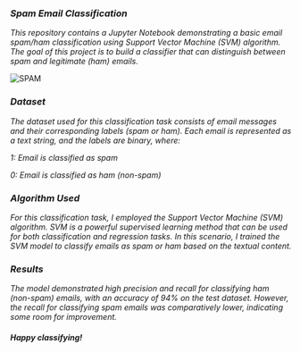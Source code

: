 ### ***Spam Email Classification***

*This repository contains a Jupyter Notebook demonstrating a basic email spam/ham classification using Support Vector Machine (SVM) algorithm. The goal of this project is to build a classifier that can distinguish between spam and legitimate (ham) emails.*

![SPAM](https://github.com/jeyasri-senthil/Spam-Email-Classification/assets/108861190/2dd1bb04-ecd1-444c-b190-6d8adfd8de24)

### ***Dataset***

*The dataset used for this classification task consists of email messages and their corresponding labels (spam or ham). Each email is represented as a text string, and the labels are binary, where:*

*1: Email is classified as spam*

*0: Email is classified as ham (non-spam)*

### ***Algorithm Used***

*For this classification task, I employed the Support Vector Machine (SVM) algorithm. SVM is a powerful supervised learning method that can be used for both classification and regression tasks. In this scenario, I trained the SVM model to classify emails as spam or ham based on the textual content.*

### ***Results***

*The model demonstrated high precision and recall for classifying ham (non-spam) emails, with an accuracy of 94% on the test dataset. However, the recall for classifying spam emails was comparatively lower, indicating some room for improvement.*

#### ***Happy classifying!***

